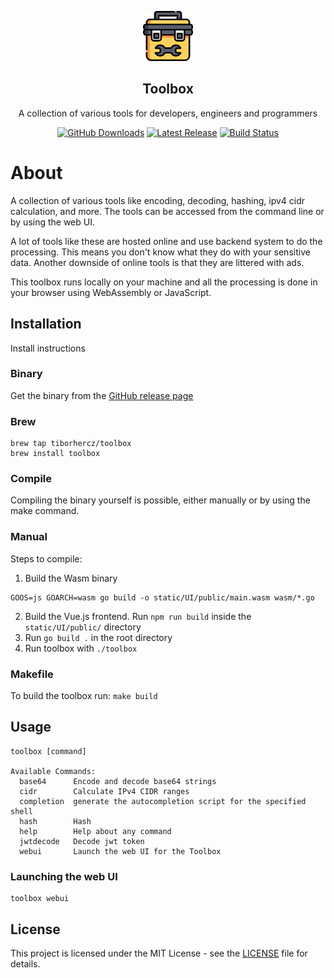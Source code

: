 <p align="center"><img src=".github/toolbox.png" height="80" alt="Project Logo"></p>
<h2 align="center">Toolbox</h2>
<p align="center">A collection of various tools for developers, engineers and programmers</p>
<p align="center">
    <a href="https://github.com/tiborhercz/toolbox/releases"><img src="https://img.shields.io/github/downloads/tiborhercz/toolbox/total.svg" alt="GitHub Downloads"></a>
    <a href="https://github.com/tiborhercz/toolbox/releases/latest"><img src="https://img.shields.io/github/release/tiborhercz/toolbox.svg" alt="Latest Release"></a>
    <a href="https://github.com/tiborhercz/toolbox/actions/workflows/go-ci.yaml"><img src="https://img.shields.io/github/workflow/status/tiborhercz/toolbox/Build" alt="Build Status"></a>
</p>

# About

A collection of various tools like encoding, decoding, hashing, ipv4 cidr calculation, and more.
The tools can be accessed from the command line or by using the web UI.

A lot of tools like these are hosted online and use backend system to do the processing.
This means you don't know what they do with your sensitive data. Another downside of online tools is that they are littered with ads.

This toolbox runs locally on your machine and all the processing is done in your browser using WebAssembly or JavaScript.

## Installation

Install instructions

### Binary

Get the binary from the [GitHub release page](https://github.com/tiborhercz/toolbox/releases)

### Brew

```shell
brew tap tiborhercz/toolbox
brew install toolbox
```

### Compile

Compiling the binary yourself is possible, either manually or by using the make command.

### Manual
Steps to compile:
1. Build the Wasm binary
```shell
GOOS=js GOARCH=wasm go build -o static/UI/public/main.wasm wasm/*.go
```
2. Build the Vue.js frontend. Run `npm run build` inside the `static/UI/public/` directory
3. Run `go build .` in the root directory
4. Run toolbox with `./toolbox`

### Makefile
To build the toolbox run: `make build`

## Usage

```
toolbox [command]

Available Commands:
  base64      Encode and decode base64 strings
  cidr        Calculate IPv4 CIDR ranges
  completion  generate the autocompletion script for the specified shell
  hash        Hash
  help        Help about any command
  jwtdecode   Decode jwt token
  webui       Launch the web UI for the Toolbox
```

### Launching the web UI
```shell
toolbox webui
```

## License

This project is licensed under the MIT License - see the [LICENSE](LICENSE) file for details.
